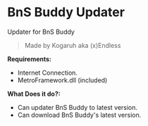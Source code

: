# BnS Buddy Updater
Updater for BnS Buddy

> Made by Kogaruh aka (x)Endless

**Requirements:**
- Internet Connection. 
- MetroFramework.dll (included)

**What Does it do?:**
- Can updater BnS Buddy to latest version.
- Can download BnS Buddy's latest version.
